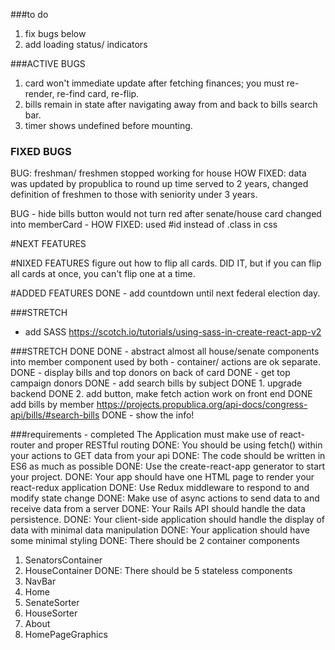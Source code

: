 ###to do

1. fix bugs below
2. add loading status/ indicators



###ACTIVE BUGS
1. card won't immediate update after fetching finances; you must re-render, re-find card, re-flip.
2. bills remain in state after navigating away from and back to bills search bar.
3. timer shows undefined before mounting.


### FIXED BUGS
BUG: freshman/ freshmen stopped working for house
HOW FIXED: data was updated by propublica to round up time served to 2 years, changed definition of freshmen to those with seniority under 3 years.


BUG - hide bills button would not turn red after senate/house card changed into memberCard -
HOW FIXED: used #id instead of .class in css


#NEXT FEATURES


#NIXED FEATURES
figure out how to flip all cards.  DID IT, but if you can flip all cards at once, you can't flip one at a time.

#ADDED FEATURES
DONE - add countdown until next federal election day.


###STRETCH
* add SASS https://scotch.io/tutorials/using-sass-in-create-react-app-v2


###STRETCH DONE
DONE - abstract almost all house/senate components into member component used by both - container/ actions are ok separate.
DONE - display bills and top donors on back of card
DONE - get top campaign donors
DONE - add search bills by subject
DONE 1. upgrade backend
DONE 2. add button, make fetch action work on front end
DONE add bills by member
https://projects.propublica.org/api-docs/congress-api/bills/#search-bills
DONE - show the info!


###requirements - completed
The Application must make use of react-router and proper RESTful routing
DONE: You should be using fetch() within your actions to GET data from your api
DONE: The code should be written in ES6 as much as possible
DONE: Use the create-react-app generator to start your project.
DONE: Your app should have one HTML page to render your react-redux application
DONE: Use Redux middleware to respond to and modify state change
DONE: Make use of async actions to send data to and receive data from a server
DONE: Your Rails API should handle the data persistence.
DONE: Your client-side application should handle the display of data with minimal data manipulation
DONE: Your application should have some minimal styling
DONE: There should be 2 container components
1. SenatorsContainer
2. HouseContainer
DONE: There should be 5 stateless components
1. NavBar
2. Home
3. SenateSorter
4. HouseSorter
5. About
6. HomePageGraphics
